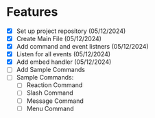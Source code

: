 # Features
- [x] Set up project repository (05/12/2024)
- [x] Create Main File (05/12/2024)
- [x] Add command and event listners (05/12/2024)
- [x] Listen for all events (05/12/2024)
- [x] Add embed handler (05/12/2024)
- [ ] Add Sample Commands
- [ ] Sample Commands:
    - [ ] Reaction Command
    - [ ] Slash Command
    - [ ] Message Command
    - [ ] Menu Command